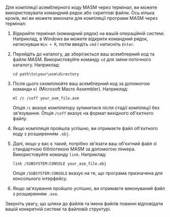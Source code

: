 Для компіляції асемблерного коду MASM через термінал, ви можете використовувати командний рядок або скриптові файли. Ось кілька кроків, які ви можете виконати для компіляції програми MASM через термінал:

1. Відкрийте термінал (командний рядок) на вашій операційній системі. Наприклад, в Windows ви можете відкрити командний рядок, натиснувши `Win + R`, потім введіть `cmd` і натисніть `Enter`.

2. Перейдіть до каталогу, де зберігається ваш асемблерний код та файли MASM. Використовуйте команду `cd` для зміни поточного каталогу. Наприклад:
   ```
   cd path\to\your\asm\directory
   ```

3. Після цього скомпілюйте ваш асемблерний код за допомогою команди `ml` (Microsoft Macro Assembler). Наприклад:
   ```
   ml /c /coff your_asm_file.asm
   ```

   Опція `/c` вказує компілятору зупинитися після стадії компіляції без зв'язування.
   Опція `/coff` вказує на формат вихідного об'єктного файлу.

4. Якщо компіляція пройшла успішно, ви отримаєте файл об'єктного коду з розширенням `.obj`.

5. Далі, якщо у вас є такий, потрібно зв'язати ваш об'єктний файл зі стандартною бібліотекою MASM за допомогою лінкера. Використовуйте команду `link`. Наприклад:
   ```
   link /SUBSYSTEM:CONSOLE your_asm_file.obj
   ```

   Опція `/SUBSYSTEM:CONSOLE` вказує на те, що програма призначена для консольного інтерфейсу.

6. Якщо зв'язування пройшло успішно, ви отримаєте виконуваний файл з розширенням `.exe`.

Зверніть увагу, що шляхи до файлів та імена файлів повинні відповідати вашій конкретній системі та файловій структурі.